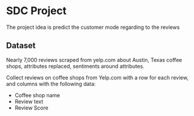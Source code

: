 # SDC Project
The project idea is predict the customer mode regarding to the reviews

## Dataset

Nearly 7,000 reviews scraped from yelp.com about Austin, Texas coffee shops, attributes replaced, sentiments around attributes.

Collect reviews on coffee shops from Yelp.com with a row for each review, and columns with the following data:

- Coffee shop name 
- Review text
- Review Score